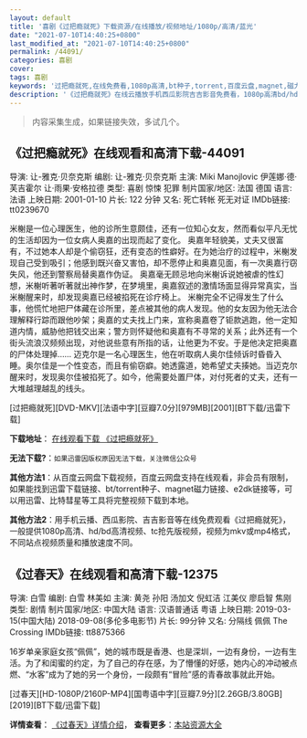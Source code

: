 ```yaml
---
layout: default
title: '喜剧《过把瘾就死》下载资源/在线播放/视频地址/1080p/高清/蓝光'
date: "2021-07-10T14:40:25+0800"
last_modified_at: "2021-07-10T14:40:25+0800"
permalink: /44091/
categories: 喜剧
cover:
tags: 喜剧
keywords: '过把瘾就死,在线免费看,1080p高清,bt种子,torrent,百度云盘,magnet,磁力链,迅雷下载资源'
description: '《过把瘾就死》在线云播放手机西瓜影院吉吉影音免费看，1080p高清bd/hd未删减完整版和tc抢先枪版，mkv/mp4格式，附带bt/torrent种子、magnet/磁力链、百度云盘、网盘资源迅雷下载链接'
---
```


>内容采集生成，如果链接失效，多试几个。


## 《过把瘾就死》在线观看和高清下载-44091

导演: 让-雅克·贝奈克斯 编剧: 让-雅克·贝奈克斯 主演: Miki Manojlovic 伊莲娜·德·芙吉霍尔 让·雨果·安格拉德 类型: 喜剧 惊悚 犯罪 制片国家/地区: 法国 德国 语言: 法语 上映日期: 2001-01-10 片长: 122 分钟 又名: 死亡转帐 死无对证 IMDb链接: tt0239670

米榭是一位心理医生，他的诊所生意颇佳，还有一位知心女友，然而看似平凡无忧的生活却因为一位女病人奥嘉的出现而起了变化。 奥嘉年轻貌美，丈夫又很富有，不过她本人却是个偷窃狂，还有变态的性癖好。在为她治疗的过程中，米榭发现自己受到吸引；他感到既兴奋又害怕，却不愿停止和奥嘉见面，有一次奥嘉行窃失风，他还到警察局替奥嘉作伪证。 奥嘉毫无顾忌地向米榭诉说她被虐的性幻想，米榭听著听著就出神作梦，在梦境里，奥嘉叙述的激情场面显得异常真实，当米榭醒来时，却发现奥嘉已经被掐死在诊疗椅上。 米榭完全不记得发生了什么事，他慌忙地把尸体藏在诊所里，差点被其他的病人发现。他的女友因为他无法合理解释行踪而跟他吵架；奥嘉的丈夫找上门来，宣称奥嘉卷了钜款逃跑，他一定知道内情，威胁他把钱交出来；警方则怀疑他和奥嘉有不寻常的关系；此外还有一个街头流浪汉频频出现，对他说些意有所指的话，让他更为不安。于是他决定把奥嘉的尸体处理掉…… 迈克尔是一名心理医生，他在听取病人奥尔佳倾诉时昏昏入睡。奥尔佳是一个性变态，而且有偷窃癖。她透露道，她希望丈夫揍她。当迈克尔醒来时，发现奥尔佳被掐死了。如今，他需要处置尸体，对付死者的丈夫，还有一大堆越理越乱的线头。


[过把瘾就死][DVD-MKV][法语中字][豆瓣7.0分][979MB][2001][BT下载/迅雷下载]

**下载地址**： [在线观看下载 《过把瘾就死》](https://www.btdx8.com/torrent/gbyjs_2001.html) 


**无法下载?**：`如果迅雷因版权原因无法下载，关注微信公众号 `

**其他方法1**：从百度云网盘下载视频，百度云网盘支持在线观看，非会员有限制，如果能找到迅雷下载链接、bt/torrent种子、magnet磁力链接、e2dk链接等，可以用迅雷、比特彗星等工具将完整视频下载到本地。

**其他方法2**：用手机云播、西瓜影院、吉吉影音等在线免费观看《过把瘾就死》，一般提供1080p高清、hd/bd高清视频、tc抢先版视频，视频为mkv或mp4格式，不同站点视频质量和播放速度不同。


## 《过春天》在线观看和高清下载-12375

导演: 白雪 编剧: 白雪 林美如 主演: 黄尧 孙阳 汤加文 倪虹洁 江美仪 廖启智 焦刚 类型: 剧情 制片国家/地区: 中国大陆 语言: 汉语普通话 粤语 上映日期: 2019-03-15(中国大陆) 2018-09-08(多伦多电影节) 片长: 99分钟 又名: 分隔线 佩佩 The Crossing IMDb链接: tt8875366

16岁单亲家庭女孩“佩佩”，她的城市既是香港、也是深圳，一边有身份，一边有生活。为了和闺蜜的约定，为了自己的存在感，为了懵懂的好感，她内心的冲动被点燃、“水客”成为了她的另一个身份，一段颇有“冒险”感的青春故事就此开始。


[过春天][HD-1080P/2160P-MP4][国粤语中字][豆瓣7.9分][2.26GB/3.80GB][2019][BT下载/迅雷下载]

**详情查看**： [《过春天》详情介绍](/movie/12375/)， **查看更多**：[本站资源大全](/movie/t/all/)

